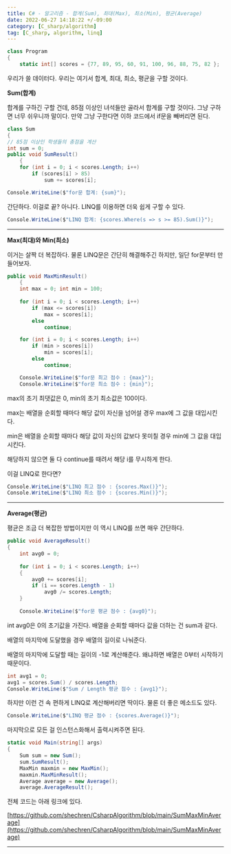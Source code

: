```yaml
---
title: C# - 알고리즘 - 합계(Sum), 최대(Max), 최소(Min), 평균(Average)
date: 2022-06-27 14:18:22 +/-09:00
category: [C_sharp/algorithm]
tag: [C_sharp, algorithm, linq]
---
```


```csharp
class Program
{
    static int[] scores = {77, 89, 95, 60, 91, 100, 96, 88, 75, 82 };
```
우리가 쓸 데이터다. 우리는 여기서 합계, 최대, 최소, 평균을 구할 것이다.

<b>Sum(합계)</b>

합계를 구하긴 구할 건데, 85점 이상인 녀석들만 골라서 합계를 구할 것이다. 그냥 구하면 너무 쉬우니까 말이다. 만약 그냥 구한다면 이하 코드에서 if문을 빼버리면 된다.

```csharp
class Sum
{
// 85점 이상인 학생들의 총점을 계산
int sum = 0;
public void SumResult()
    {
    for (int i = 0; i < scores.Length; i++)
        if (scores[i] > 85)
            sum += scores[i];

Console.WriteLine($"for문 합계: {sum}");
```

간단하다. 이걸로 끝? 아니다. LINQ를 이용하면 더욱 쉽게 구할 수 있다.

```csharp
Console.WriteLine($"LINQ 합계: {scores.Where(s => s >= 85).Sum()}");
```

---

<b>Max(최대)와 Min(최소)</b>

이거는 살짝 더 복잡하다. 물론 LINQ문은 간단히 해결해주긴 하지만, 일단 for문부터 만들어보자.

```csharp
public void MaxMinResult()
    {
    int max = 0; int min = 100;
    
    for (int i = 0; i < scores.Length; i++)
        if (max <= scores[i])
            max = scores[i];
        else
            continue;

    for (int i = 0; i < scores.Length; i++)
        if (min > scores[i])
            min = scores[i];
        else
            continue;

    Console.WriteLine($"for문 최고 점수 : {max}");
    Console.WriteLine($"for문 최소 점수 : {min}");
```
max의 초기 최댓값은 0, min의 초기 최소값은 100이다.

max는 배열을 순회할 때마다 해당 값이 자신을 넘어설 경우 max에 그 값을 대입시킨다.

min은 배열을 순회할 때마다 해당 값이 자신의 값보다 못미칠 경우 min에 그 값을 대입시킨다.

해당하지 않으면 둘 다 continue를 때려서 해당 i를 무시하게 한다.

이걸 LINQ로 한다면?

```csharp
Console.WriteLine($"LINQ 최고 점수 : {scores.Max()}");
Console.WriteLine($"LINQ 최소 점수 : {scores.Min()}");
```

---

<b>Average(평균)</b>

평균은 조금 더 복잡한 방법이지만 이 역시 LINQ를 쓰면 매우 간단하다.

```csharp
public void AverageResult()
{
    int avg0 = 0;
    
    for (int i = 0; i < scores.Length; i++)
    {
        avg0 += scores[i];
        if (i == scores.Length - 1)
            avg0 /= scores.Length;
    }
        
    Console.WriteLine($"for문 평균 점수 : {avg0}");
```

int avg0은 0의 초기값을 가진다. 배열을 순회할 때마다 값을 더하는 건 sum과 같다.

배열의 마지막에 도달했을 경우 배열의 길이로 나눠준다.

배열의 마지막에 도달할 때는 길이의 -1로 계산해준다. 왜냐하면 배열은 0부터 시작하기 때문이다.

```csharp
int avg1 = 0;
avg1 = scores.Sum() / scores.Length;
Console.WriteLine($"Sum / Length 평균 점수 : {avg1}");
```

하지만 이런 건 속 편하게 LINQ로 계산해버리면 딱이다. 물론 더 좋은 메소드도 있다.

```csharp
Console.WriteLine($"LINQ 평균 점수 : {scores.Average()}");
```

마지막으로 모든 걸 인스턴스화해서 출력시켜주면 된다.

```csharp
static void Main(string[] args)
{
    Sum sum = new Sum();
    sum.SumResult();
    MaxMin maxmin = new MaxMin();
    maxmin.MaxMinResult();
    Average average = new Average();
    average.AverageResult();
```

전체 코드는 아래 링크에 있다.

[https://github.com/shechren/CsharpAlgorithm/blob/main/SumMaxMinAverage](https://github.com/shechren/CsharpAlgorithm/blob/main/SumMaxMinAverage)

---